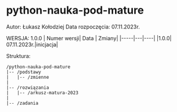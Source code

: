 # python-nauka-pod-mature
Autor: Łukasz Kołodziej
Data rozpoczęcia: 07.11.2023r. 

WERSJA: 1.0.0
| Numer wersji| Data | Zmiany|
|-----|---|----|
|1.0.0| 07.11.2023r.|inicjacja|

Struktura: 

```
/python-nauka-pod-mature 
|-- /podstawy
|   |-- /zmienne
|
|-- /rozwiązania
|   |-- /arkusz-matura-2023
|
|-- /zadania

